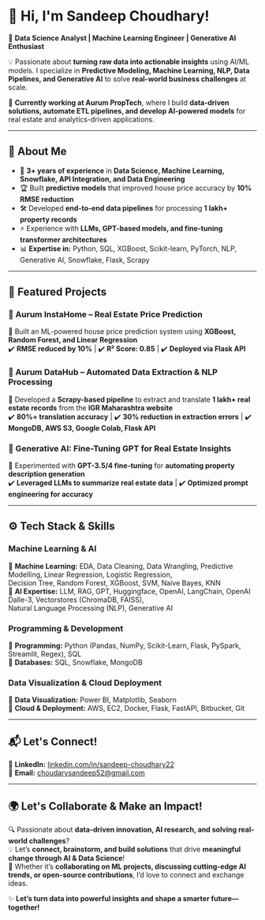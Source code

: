 # 👋 Hi, I'm Sandeep Choudhary!  
🚀 **Data Science Analyst | Machine Learning Engineer | Generative AI Enthusiast**  

💡 Passionate about **turning raw data into actionable insights** using AI/ML models. I specialize in **Predictive Modeling, Machine Learning, NLP, Data Pipelines, and Generative AI** to solve **real-world business challenges** at scale.  

📍 **Currently working at Aurum PropTech**, where I build **data-driven solutions, automate ETL pipelines, and develop AI-powered models** for real estate and analytics-driven applications.  

---

## 🔬 About Me  
- 🎯 **3+ years of experience** in **Data Science, Machine Learning, Snowflake, API Integration, and Data Engineering**  
- 🏆 Built **predictive models** that improved house price accuracy by **10% RMSE reduction**  
- 🛠️ Developed **end-to-end data pipelines** for processing **1 lakh+ property records**  
- ⚡ Experience with **LLMs, GPT-based models, and fine-tuning transformer architectures**  
- 📊 **Expertise in:** Python, SQL, XGBoost, Scikit-learn, PyTorch, NLP, Generative AI, Snowflake, Flask, Scrapy  

---

## 🔗 Featured Projects  
### 📌 Aurum InstaHome – Real Estate Price Prediction  
🏡 Built an ML-powered house price prediction system using **XGBoost, Random Forest, and Linear Regression**  
✔️ **RMSE reduced by 10%** | ✔️ **R² Score: 0.85** | ✔️ **Deployed via Flask API**  

### 📌 Aurum DataHub – Automated Data Extraction & NLP Processing  
📄 Developed a **Scrapy-based pipeline** to extract and translate **1 lakh+ real estate records** from the **IGR Maharashtra website**  
✔️ **80%+ translation accuracy** | ✔️ **30% reduction in extraction errors** | ✔️ **MongoDB, AWS S3, Google Colab, Flask API**  

### 📌 Generative AI: Fine-Tuning GPT for Real Estate Insights  
🤖 Experimented with **GPT-3.5/4 fine-tuning** for **automating property description generation**  
✔️ **Leveraged LLMs to summarize real estate data** | ✔️ **Optimized prompt engineering for accuracy**  

---

## ⚙️ Tech Stack & Skills  
### **Machine Learning & AI**  
🔹 **Machine Learning:** EDA, Data Cleaning, Data Wrangling, Predictive Modelling, Linear Regression, Logistic Regression,  
Decision Tree, Random Forest, XGBoost, SVM, Naive Bayes, KNN  
🔹 **AI Expertise:** LLM, RAG, GPT, Huggingface, OpenAI, LangChain, OpenAI Dalle-3, Vectorstores (ChromaDB, FAISS),  
Natural Language Processing (NLP), Generative AI  

### **Programming & Development**  
🔹 **Programming:** Python (Pandas, NumPy, Scikit-Learn, Flask, PySpark, Streamlit, Regex), SQL  
🔹 **Databases:** SQL, Snowflake, MongoDB  

### **Data Visualization & Cloud Deployment**  
🔹 **Data Visualization:** Power BI, Matplotlib, Seaborn  
🔹 **Cloud & Deployment:** AWS, EC2, Docker, Flask, FastAPI, Bitbucket, Git  

---

## 📬 Let's Connect!  
💼 **LinkedIn:** [linkedin.com/in/sandeep-choudhary22](https://www.linkedin.com/in/sandeep-choudhary22/)  
📧 **Email:** [choudarysandeep52@gmail.com](mailto:choudarysandeep52@gmail.com)  

---

## 🌍 Let's Collaborate & Make an Impact!  
🔍 Passionate about **data-driven innovation, AI research, and solving real-world challenges**?  
💡 Let’s **connect, brainstorm, and build solutions** that drive **meaningful change through AI & Data Science**!  
🚀 Whether it’s **collaborating on ML projects, discussing cutting-edge AI trends, or open-source contributions**, I’d love to connect and exchange ideas.  

✨ **Let’s turn data into powerful insights and shape a smarter future—together!**  
